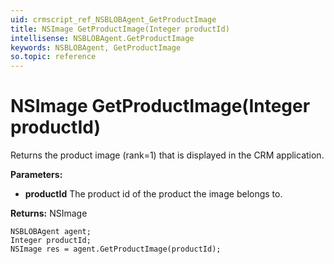 ```yaml
---
uid: crmscript_ref_NSBLOBAgent_GetProductImage
title: NSImage GetProductImage(Integer productId)
intellisense: NSBLOBAgent.GetProductImage
keywords: NSBLOBAgent, GetProductImage
so.topic: reference
---
```


# NSImage GetProductImage(Integer productId)

Returns the product image (rank=1) that is displayed in the CRM application.

**Parameters:**
 - **productId** The product id of the product the image belongs to.

**Returns:** NSImage

```crmscript
NSBLOBAgent agent;
Integer productId;
NSImage res = agent.GetProductImage(productId);
```

